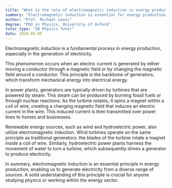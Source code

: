 ```yaml
---
title: "What is the role of electromagnetic induction in energy production?"
summary: "Electromagnetic induction is essential for energy production, especially in generating electricity, highlighting its significance in modern power systems."
author: "Prof. Michael Lewis"
degree: "PhD in Physics, University of Oxford"
tutor_type: "IB Physics Tutor"
date: 2024-03-05
---
```


Electromagnetic induction is a fundamental process in energy production, especially in the generation of electricity.

This phenomenon occurs when an electric current is generated by either moving a conductor through a magnetic field or by changing the magnetic field around a conductor. This principle is the backbone of generators, which transform mechanical energy into electrical energy.

In power plants, generators are typically driven by turbines that are powered by steam. This steam can be produced by burning fossil fuels or through nuclear reactions. As the turbine rotates, it spins a magnet within a coil of wire, creating a changing magnetic field that induces an electric current in the wire. This induced current is then transmitted over power lines to homes and businesses.

Renewable energy sources, such as wind and hydroelectric power, also utilize electromagnetic induction. Wind turbines operate on the same principle as traditional generators: the blades of the turbine rotate a magnet inside a coil of wire. Similarly, hydroelectric power plants harness the movement of water to turn a turbine, which subsequently drives a generator to produce electricity.

In summary, electromagnetic induction is an essential principle in energy production, enabling us to generate electricity from a diverse range of sources. A solid understanding of this principle is crucial for anyone studying physics or working within the energy sector.
    